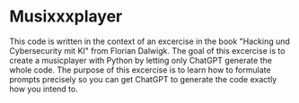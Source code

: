 # Musixxxplayer 
This code is written in the context of an excercise in the book "Hacking und Cybersecurity mit KI" from Florian Dalwigk.
The goal of this excercise is to create a musicplayer with Python by letting only ChatGPT generate the whole code. 
The purpose of this excercise is to learn how to formulate prompts precisely so you can get ChatGPT to generate the code exactly how you intend to.